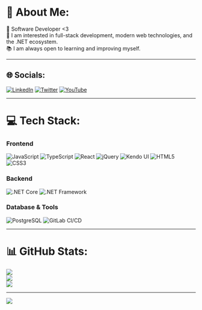 # 💫 About Me:
🚀 Software Developer <3  
🎯 I am interested in full-stack development, modern web technologies, and the .NET ecosystem.  
📚 I am always open to learning and improving myself.  

---

## 🌐 Socials:
[![LinkedIn](https://img.shields.io/badge/LinkedIn-%230077B5.svg?logo=linkedin&logoColor=white)](https://linkedin.com/in/yucellsarikaya) 
[![Twitter](https://img.shields.io/badge/Twitter-%231DA1F2.svg?logo=Twitter&logoColor=white)](https://twitter.com/yucellsarikaya) 
[![YouTube](https://img.shields.io/badge/YouTube-%23FF0000.svg?logo=YouTube&logoColor=white)](https://youtube.com/@yucellsarkaya) 

---

# 💻 Tech Stack:

### Frontend
![JavaScript](https://img.shields.io/badge/javascript-%23323330.svg?style=for-the-badge&logo=javascript&logoColor=%23F7DF1E)
![TypeScript](https://img.shields.io/badge/typescript-%23007ACC.svg?style=for-the-badge&logo=typescript&logoColor=white)
![React](https://img.shields.io/badge/react-%2320232a.svg?style=for-the-badge&logo=react&logoColor=%2361DAFB)
![jQuery](https://img.shields.io/badge/jquery-%230769AD.svg?style=for-the-badge&logo=jquery&logoColor=white)
![Kendo UI](https://img.shields.io/badge/Kendo_UI-0A4D8C?style=for-the-badge&logo=telerik&logoColor=white)
![HTML5](https://img.shields.io/badge/html5-%23E34F26.svg?style=for-the-badge&logo=html5&logoColor=white)
![CSS3](https://img.shields.io/badge/css3-%231572B6.svg?style=for-the-badge&logo=css3&logoColor=white)

### Backend
![.NET Core](https://img.shields.io/badge/.NET_Core-512BD4?style=for-the-badge&logo=dotnet&logoColor=white)
![.NET Framework](https://img.shields.io/badge/.NET_Framework-5C2D91?style=for-the-badge&logo=dotnet&logoColor=white)

### Database & Tools
![PostgreSQL](https://img.shields.io/badge/postgresql-%23336791.svg?style=for-the-badge&logo=postgresql&logoColor=white)
![GitLab CI/CD](https://img.shields.io/badge/GitLab_CI%2FCD-FC6D26?style=for-the-badge&logo=gitlab&logoColor=white)

---

# 📊 GitHub Stats:
![](https://github-readme-stats.vercel.app/api?username=yucellsarikaya&theme=dark&hide_border=false&include_all_commits=false&count_private=false)<br/>
![](https://github-readme-streak-stats.herokuapp.com/?user=yucellsarikaya&theme=dark&hide_border=false)<br/>
![](https://github-readme-stats.vercel.app/api/top-langs/?username=yucellsarikaya&theme=dark&hide_border=false&include_all_commits=false&count_private=false&layout=compact)

---

[![](https://visitcount.itsvg.in/api?id=yucellsarikaya&icon=2&color=1)](https://visitcount.itsvg.in)

<!-- Proudly created with GPRM ( https://gprm.itsvg.in ) -->
